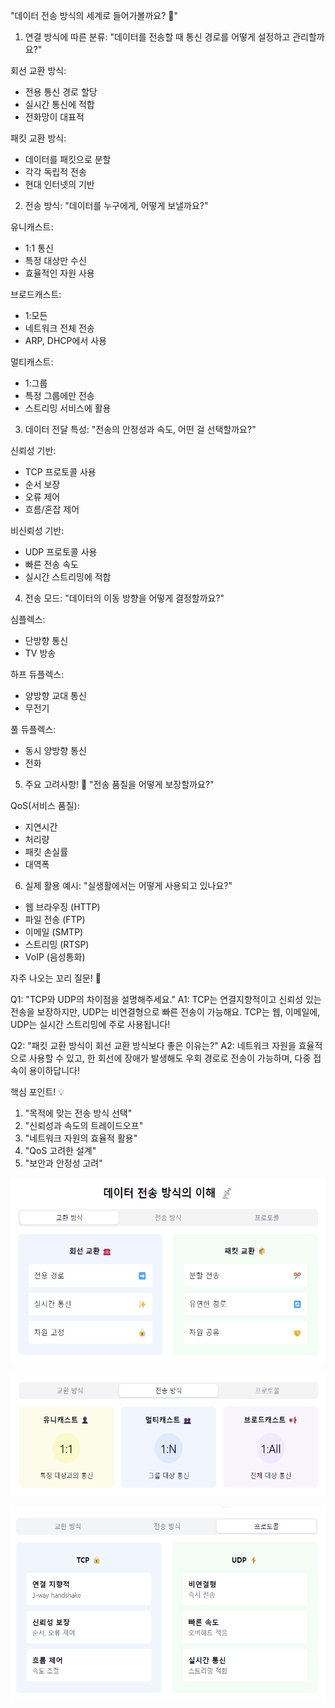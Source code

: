 "데이터 전송 방식의 세계로 들어가볼까요? 📡"

1. 연결 방식에 따른 분류:
   "데이터를 전송할 때 통신 경로를 어떻게 설정하고 관리할까요?"

회선 교환 방식:
- 전용 통신 경로 할당
- 실시간 통신에 적합
- 전화망이 대표적

패킷 교환 방식:
- 데이터를 패킷으로 분할
- 각각 독립적 전송
- 현대 인터넷의 기반

2. 전송 방식:
   "데이터를 누구에게, 어떻게 보낼까요?"

유니캐스트:
- 1:1 통신
- 특정 대상만 수신
- 효율적인 자원 사용

브로드캐스트:
- 1:모든
- 네트워크 전체 전송
- ARP, DHCP에서 사용

멀티캐스트:
- 1:그룹
- 특정 그룹에만 전송
- 스트리밍 서비스에 활용

3. 데이터 전달 특성:
   "전송의 안정성과 속도, 어떤 걸 선택할까요?"

신뢰성 기반:
- TCP 프로토콜 사용
- 순서 보장
- 오류 제어
- 흐름/혼잡 제어

비신뢰성 기반:
- UDP 프로토콜 사용
- 빠른 전송 속도
- 실시간 스트리밍에 적합

4. 전송 모드:
   "데이터의 이동 방향을 어떻게 결정할까요?"

심플렉스:
- 단방향 통신
- TV 방송

하프 듀플렉스:
- 양방향 교대 통신
- 무전기

풀 듀플렉스:
- 동시 양방향 통신
- 전화

5. 주요 고려사항! 🎯
   "전송 품질을 어떻게 보장할까요?"

QoS(서비스 품질):
- 지연시간
- 처리량
- 패킷 손실률
- 대역폭

6. 실제 활용 예시:
   "실생활에서는 어떻게 사용되고 있나요?"

- 웹 브라우징 (HTTP)
- 파일 전송 (FTP)
- 이메일 (SMTP)
- 스트리밍 (RTSP)
- VoIP (음성통화)

자주 나오는 꼬리 질문! 🤔

Q1: "TCP와 UDP의 차이점을 설명해주세요."
A1: TCP는 연결지향적이고 신뢰성 있는 전송을 보장하지만,
UDP는 비연결형으로 빠른 전송이 가능해요.
TCP는 웹, 이메일에, UDP는 실시간 스트리밍에 주로 사용됩니다!

Q2: "패킷 교환 방식이 회선 교환 방식보다 좋은 이유는?"
A2: 네트워크 자원을 효율적으로 사용할 수 있고,
한 회선에 장애가 발생해도 우회 경로로 전송이 가능하며,
다중 접속이 용이하답니다!

핵심 포인트! 💡
1. "목적에 맞는 전송 방식 선택"
2. "신뢰성과 속도의 트레이드오프"
3. "네트워크 자원의 효율적 활용"
4. "QoS 고려한 설계"
5. "보안과 안정성 고려"

![img.png](데이터_전송_방식1.png)


![img_1.png](데이터_전송_방식2.png)

![img_2.png](데이터_전송_방식3.png)